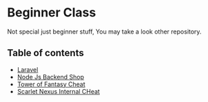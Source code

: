 # Beginner Class

Not special just beginner stuff, You may take a look other repository.

## Table of contents
* [Laravel](https://github.com/skript023/Portofolio)
* [Node Js Backend Shop](https://github.com/skript023/Backend-Shop)
* [Tower of Fantasy Cheat](https://github.com/skript023/Tower-of-Fantasy)
* [Scarlet Nexus Internal CHeat](https://github.com/skript023/Scarlet-Nexus-Internal)